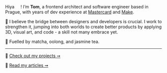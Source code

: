 Hiya <img width="16" src="https://slackmojis.com/emojis/82398-oh_waveq/download"></img>! I’m **Tom**, a frontend architect and software engineer based in Prague, with years of dev experience at [Mastercard](https://mastercard.com) and [Make](https://make.com).

🎨 I believe the bridge between designers and developers is crucial. I work to strengthen it, jumping into both worlds to create better products by applying 3D, visual art, and code - a skill not many embrace yet.

🧋 Fuelled by matcha, oolong, and jasmine tea.

---
💼 [Check out my projects ➞](https://grusz.dev/#portfolio)

📰 [Read my articles ➞](https://blog.grusz.dev/)
